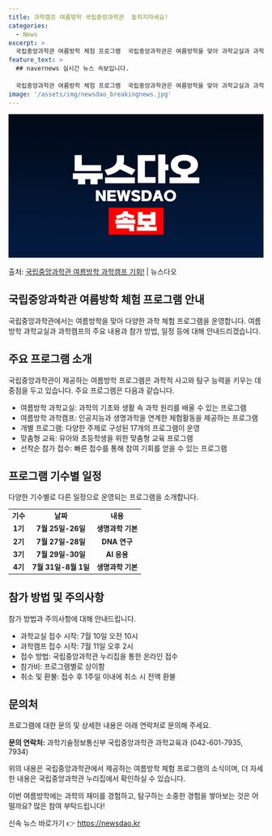 ```yaml
---
title: 과학캠프 여름방학 국립중앙과학관  놓치지마세요!
categories:
  - News
excerpt: >
  국립중앙과학관 여름방학 체험 프로그램  국립중앙과학관은 여름방학을 맞아 과학교실과 과학캠프를 오는 25일부터…
feature_text: >
  ## navernews 실시간 뉴스 속보입니다.

  국립중앙과학관 여름방학 체험 프로그램  국립중앙과학관은 여름방학을 맞아 과학교실과 과학캠프를 오는 25일부터…
image: '/assets/img/newsdao_breakingnews.jpg'
---
```


![뉴스다오 속보](/assets/img/newsdao_breakingnews.jpg)

<p>출처: <a href="https://newsdao.kr/4699" rel="dofollow">국립중앙과학관 여름방학 과학캠프 기회!</a> | 뉴스다오</p>

<h2 data-ke-size="size26">국립중앙과학관 여름방학 체험 프로그램 안내</h2>
<p data-ke-size="size16">국립중앙과학관에서는 여름방학을 맞아 다양한 과학 체험 프로그램을 운영합니다. 여름방학 과학교실과 과학캠프의 주요 내용과 참가 방법, 일정 등에 대해 안내드리겠습니다.</p>

<h2 data-ke-size="size24">주요 프로그램 소개</h2>
<p data-ke-size="size16">국립중앙과학관이 제공하는 여름방학 프로그램은 과학적 사고와 탐구 능력을 키우는 데 중점을 두고 있습니다. 주요 프로그램은 다음과 같습니다.</p>
<ul>
  <li>여름방학 과학교실: 과학의 기초와 생활 속 과학 원리를 배울 수 있는 프로그램</li>
  <li>여름방학 과학캠프: 인공지능과 생명과학을 연계한 체험활동을 제공하는 프로그램</li>
  <li>개별 프로그램: 다양한 주제로 구성된 17개의 프로그램이 운영</li>
  <li>맞춤형 교육: 유아와 초등학생을 위한 맞춤형 교육 프로그램</li>
  <li>선착순 참가 접수: 빠른 접수를 통해 참여 기회를 얻을 수 있는 프로그램</li>
</ul>

<h2 data-ke-size="size24">프로그램 기수별 일정</h2>
<p data-ke-size="size16">다양한 기수별로 다른 일정으로 운영되는 프로그램을 소개합니다.</p>
<table>
  <tr>
    <td style="text-align: center; height: 17px;"><b>기수</b></td>
    <td style="text-align: center; height: 17px;"><b>날짜</b></td>
    <td style="text-align: center; height: 17px;"><b>내용</b></td>
  </tr>
  <tr>
    <td style="text-align: center; height: 17px;"><b>1기</b></td>
    <td style="text-align: center; height: 17px;"><b>7월 25일-26일</b></td>
    <td style="text-align: center; height: 17px;"><b>생명과학 기본</b></td>
  </tr>
  <tr>
    <td style="text-align: center; height: 17px;"><b>2기</b></td>
    <td style="text-align: center; height: 17px;"><b>7월 27일-28일</b></td>
    <td style="text-align: center; height: 17px;"><b>DNA 연구</b></td>
  </tr>
  <tr>
    <td style="text-align: center; height: 17px;"><b>3기</b></td>
    <td style="text-align: center; height: 17px;"><b>7월 29일-30일</b></td>
    <td style="text-align: center; height: 17px;"><b>AI 응용</b></td>
  </tr>
  <tr>
    <td style="text-align: center; height: 17px;"><b>4기</b></td>
    <td style="text-align: center; height: 17px;"><b>7월 31일-8월 1일</b></td>
    <td style="text-align: center; height: 17px;"><b>생명과학 기본</b></td>
  </tr>
</table>

<h2 data-ke-size="size24">참가 방법 및 주의사항</h2>
<p data-ke-size="size16">참가 방법과 주의사항에 대해 안내드립니다.</p>
<ul>
  <li>과학교실 접수 시작: 7월 10일 오전 10시</li>
  <li>과학캠프 접수 시작: 7월 11일 오후 2시</li>
  <li>접수 방법: 국립중앙과학관 누리집을 통한 온라인 접수</li>
  <li>참가비: 프로그램별로 상이함</li>
  <li>취소 및 환불: 접수 후 1주일 이내에 취소 시 전액 환불</li>
</ul>

<h2 data-ke-size="size24">문의처</h2>
<p data-ke-size="size16">프로그램에 대한 문의 및 상세한 내용은 아래 연락처로 문의해 주세요.</p>
<p data-ke-size="size16"><b>문의 연락처:</b> 과학기술정보통신부 국립중앙과학관 과학교육과 (042-601-7935, 7934)</p>
<p data-ke-size="size16">위의 내용은 국립중앙과학관에서 제공하는 여름방학 체험 프로그램의 소식이며, 더 자세한 내용은 국립중앙과학관 누리집에서 확인하실 수 있습니다.</p>
<p data-ke-size="size16">이번 여름방학에는 과학의 재미를 경험하고, 탐구하는 소중한 경험을 쌓아보는 것은 어떨까요? 많은 참여 부탁드립니다!</p>
<p data-ke-size="size16"></p> 

신속 뉴스 바로가기 👉 <a href="https://newsdao.kr" rel="dofollow">https://newsdao.kr</a>


